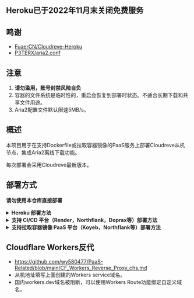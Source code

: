 ## Heroku已于2022年11月末关闭免费服务

## 鸣谢

- [FuaerCN/Cloudreve-Heroku](https://github.com/FuaerCN/Cloudreve-Heroku)
- [P3TERX/aria2.conf](https://github.com/P3TERX/aria2.conf)  

## 注意

 1. **请勿滥用，账号封禁风险自负**
 2. 容器的文件系统是临时性的，重启会恢复到部署时状态。不适合长期下载和共享文件用途。
 3. Aria2配置文件默认限速5MB/s。

## 概述

  本项目用于在支持Dockerfile或拉取容器镜像的PaaS服务上部署Cloudreve从机节点，集成Aria2离线下载功能。
  
  每次部署会采用Cloudreve最新版本。
  
## 部署方式

 **请勿使用本仓库直接部署**  

 <details>
<summary><b>Heroku 部署方法</b></summary>

 1. 点击右上角Fork，再点击Create Fork。
 2. 在Fork出来的仓库页面上点击Setting，勾选Template repository。
 3. 然后点击Code返回之前的页面，点Setting下面新出现的按钮Use this template，起个随机名字创建新库。
 4. 仓库content目录下，conf.ini为Cloudreve设置文件，aria2.conf为aria2设置文件，可根据需要自行修改。tracker.sh用于每次dyno启动时自动更新BT tracker。
 5. 比如你的Github用户名是bobby，新库名称是green。浏览器登陆heroku后，访问<https://dashboard.heroku.com/new?template=https://github.com/bobby/green> 进行部署。
 6. 首先打开Cloudreve主机管理面板———离线下载节点，点接入新节点进入向导。
 7. 将从机密钥填入Secret变量。
 8. Heroku完成部署后，将Heroku APP域名填入从机地址，Aria2 RPC服务地址为<http://127.0.0.1:61800> ，RPC密钥为空白。

  </details>

 <details>
<summary><b>支持 CI/CD 平台（Render，Northflank，Doprax等）部署方法</b></summary>

 1. 点击右上角Fork，再点击Create Fork。
 2. 在Fork出来的仓库页面上点击Setting，勾选Template repository。
 3. 然后点击Code返回之前的页面，点Setting下面新出现的按钮Use this template，起个随机名字创建新库。
 4. 仓库content目录下，conf.ini为Cloudreve设置文件，aria2.conf为aria2设置文件，可根据需要自行修改。tracker.sh用于每次容器启动时自动更新BT tracker。
 5. 首先打开Cloudreve主机管理面板———离线下载节点，点接入新节点进入向导。
 6. 在PaaS平台管理面板中连接你新建立的github仓库，然后进行部署。
 7. 在PaaS部署过程中建立Secret环境变量，值为从机密钥。如果需要设置内部 HTTP 端口，默认为3000，也可以自行设置 PORT 变量修改。
 8. 完成部署后，将PaaS平台提供的域名填入从机地址，Aria2 RPC服务地址为<http://127.0.0.1:61800> ，RPC密钥为空白。

  </details>

 <details>
<summary><b>支持拉取容器镜像 PaaS 平台（Koyeb，Northflank等）部署方法</b></summary>

 1. 点击右上角Fork，再点击Create Fork。
 2. 在Fork出来的仓库页面上点击Setting，勾选Template repository。
 3. 然后点击Code返回之前的页面，点Setting下面新出现的按钮Use this template，起个随机名字创建新库。
 4. 仓库content目录下，conf.ini为Cloudreve设置文件，aria2.conf为aria2设置文件，可根据需要自行修改。tracker.sh用于每次容器启动时自动更新BT tracker。
 5. 点击仓库Settings > Actions > General，滚动到页面最下方，将Workflow permissions设置为Read and write permissions。
 6. 点击页面右侧 Create a new release，建立格式为 v0.1.0 的tag，其它内容随意，然后点击 Publish release。
 7. 大概不到一分钟后，github action 构建容器镜像完成，点击页面右侧 Packages, 再点击进入刚生成的 Package。
 8. 点击页面右侧 Package settings，在页面最下方点击 Change visibility，选择 public 并输入 package 名称以确认。
 9. 容器镜像拉取地址在 package 页面 docker pull 命令示例中。
 10. 首先打开Cloudreve主机管理面板———离线下载节点，点接入新节点进入向导。
 11. 在PaaS部署过程中建立Secret环境变量，值为从机密钥。如果需要设置内部 HTTP 端口，默认为3000，也可以自行设置 PORT 变量修改。
 12. 完成部署后，将PaaS平台提供的域名填入从机地址，Aria2 RPC服务地址为<http://127.0.0.1:61800> ，RPC密钥为空白。

  </details>

## Cloudflare Workers反代

- https://github.com/wy580477/PaaS-Related/blob/main/CF_Workers_Reverse_Proxy_chs.md
- 从机地址填写上面创建的Workers service域名。
- 国内workers.dev域名被阻断，可以使用Workers Route功能绑定自定义域名。
